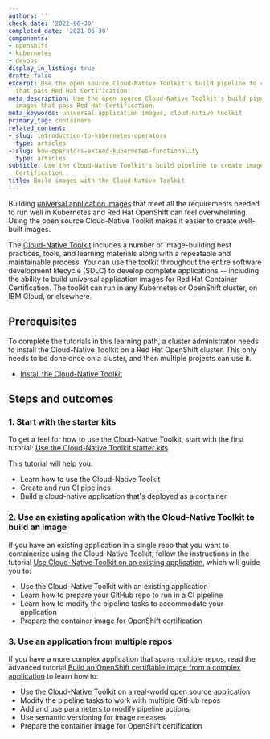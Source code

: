 ```yaml
---
authors: ''
check_date: '2022-06-30'
completed_date: '2021-06-30'
components:
- openshift
- kubernetes
- devops
display_in_listing: true
draft: false
excerpt: Use the open source Cloud-Native Toolkit's build pipeline to create images
  that pass Red Hat Certification.
meta_description: Use the open source Cloud-Native Toolkit's build pipeline to create
  images that pass Red Hat Certification.
meta_keywords: universal application images, cloud-native toolkit
primary_tag: containers
related_content:
- slug: introduction-to-kubernetes-operators
  type: articles
- slug: how-operators-extend-kubernetes-functionality
  type: articles
subtitle: Use the Cloud-Native Toolkit's build pipeline to create images for Red Hat
  Certification
title: Build images with the Cloud-Native Toolkit
---
```


Building [universal application images](/learningpaths/universal-application-image) that meet all the requirements needed to run well in Kubernetes and Red Hat OpenShift can feel overwhelming. Using the open source Cloud-Native Toolkit makes it easier to create well-built images.

The [Cloud-Native Toolkit](https://cloudnativetoolkit.dev/) includes a number of image-building best practices, tools, and learning materials along  with a repeatable and maintainable process. You can use the toolkit throughout the entire software development lifecycle (SDLC) to develop complete applications -- including the ability to build universal application images for Red Hat Container Certification. The toolkit can run in any Kubernetes or OpenShift cluster, on IBM Cloud, or elsewhere.

## Prerequisites

To complete the tutorials in this learning path, a cluster administrator needs to install the Cloud-Native Toolkit on a Red Hat OpenShift cluster. This only needs to be done once on a cluster, and then multiple projects can use it.

- [Install the Cloud-Native Toolkit](/learningpaths/build-images-cloud-native-toolkit/install-toolkit)

## Steps and outcomes

### 1. Start with the starter kits

To get a feel for how to use the Cloud-Native Toolkit, start with the first tutorial: [Use the Cloud-Native Toolkit starter kits](/learningpaths/build-images-cloud-native-toolkit/starter-kits)

This tutorial will help you:

   * Learn how to use the Cloud-Native Toolkit
   * Create and run CI pipelines
   * Build a cloud-native application that's deployed as a container

### 2. Use an existing application with the Cloud-Native Toolkit to build an image

If you have an existing application in a single repo that you want to containerize using the Cloud-Native Toolkit, follow the instructions in the tutorial 
[Use Cloud-Native Toolkit on an existing application](/learningpaths/build-images-cloud-native-toolkit/existing-application), which will guide you to:

   * Use the Cloud-Native Toolkit with an existing application
   * Learn how to prepare your GitHub repo to run in a CI pipeline
   * Learn how to modify the pipeline tasks to accommodate your application
   * Prepare the container image for OpenShift certification

### 3. Use an application from multiple repos

If you have a more complex application that spans multiple repos, read the advanced tutorial [Build an OpenShift certifiable image from a complex application](/learningpaths/build-images-cloud-native-toolkit/poly-repo/) to learn how to:

   * Use the Cloud-Native Toolkit on a real-world open source application
   * Modify the pipeline tasks to work with multiple GitHub repos
   * Add and use parameters to modify pipeline actions
   * Use semantic versioning for image releases
   * Prepare the container image for OpenShift certification